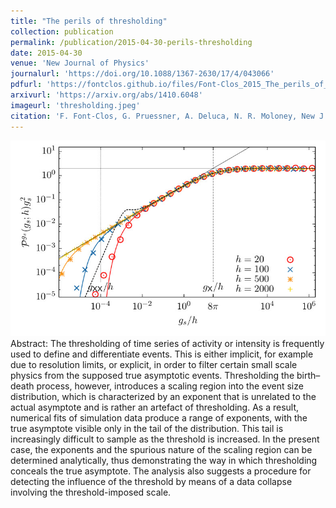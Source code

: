 ```yaml
---
title: "The perils of thresholding"
collection: publication
permalink: /publication/2015-04-30-perils-thresholding
date: 2015-04-30
venue: 'New Journal of Physics'
journalurl: 'https://doi.org/10.1088/1367-2630/17/4/043066'
pdfurl: 'https://fontclos.github.io/files/Font-Clos_2015_The_perils_of_thresholding.pdf'
arxivurl: 'https://arxiv.org/abs/1410.6048'
imageurl: 'thresholding.jpeg'
citation: 'F. Font-Clos, G. Pruessner, A. Deluca, N. R. Moloney, New J. Phys. 17 043066'
---
```

![image](/images/thresholding.jpeg)
Abstract: The thresholding of time series of activity or intensity is frequently used to define and differentiate events. This is either implicit, for example due to resolution limits, or explicit, in order to filter certain small scale physics from the supposed true asymptotic events. Thresholding the birth–death process, however, introduces a scaling region into the event size distribution, which is characterized by an exponent that is unrelated to the actual asymptote and is rather an artefact of thresholding. As a result, numerical fits of simulation data produce a range of exponents, with the true asymptote visible only in the tail of the distribution. This tail is increasingly difficult to sample as the threshold is increased. In the present case, the exponents and the spurious nature of the scaling region can be determined analytically, thus demonstrating the way in which thresholding conceals the true asymptote. The analysis also suggests a procedure for detecting the influence of the threshold by means of a data collapse involving the threshold-imposed scale.
